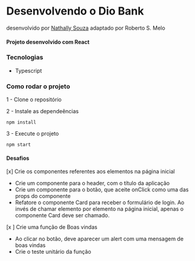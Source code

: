 # Desenvolvendo o Dio Bank

desenvolvido por [Nathally Souza](https://github.com/nathyts) adaptado por Roberto S. Melo

#### Projeto desenvolvido com React

### Tecnologias

- Typescript

### Como rodar o projeto

1 - Clone o repositório

2 - Instale as dependeências

    npm install

3 - Execute o projeto

    npm start

#### Desafios

[x] Crie os componentes referentes aos elementos na página inicial

- Crie um componente para o header, com o título da aplicação
- Crie um componente para o botão, que aceite onClick como uma das props do componente
- Refatore o componente Card para receber o formulário de login. Ao invés de chamar elemento por elemento na página inicial, apenas o componente Card deve ser chamado.

[x ] Crie uma função de Boas vindas

- Ao clicar no botão, deve aparecer um alert com uma mensagem de boas vindas
- Crie o teste unitário da função
